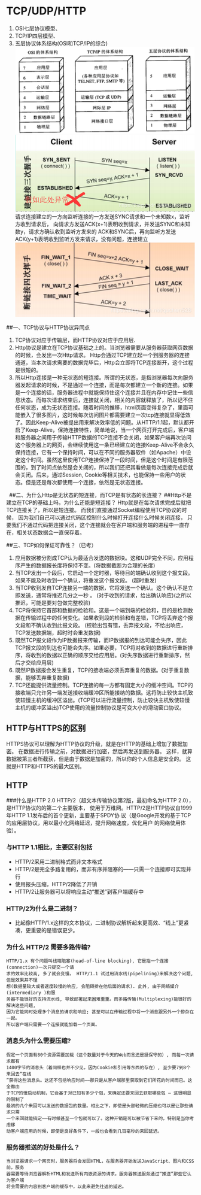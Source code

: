  # TCP/UDP/HTTP
1. OSI七层协议模型、
2. TCP/IP四层模型、
3. 五层协议体系结构(OSI和TCP/IP的综合)
![net](net.png)
![tcp_send](ack_send.png)
请求连接建立的一方向监听连接的一方发送SYNC请求和一个未知数x，监听方收到请求后，
向请求方发送ACK(x+1)表明收到请求，并发送SYNC和未知数y，请求方确认收到监听方发来的
ACK和SYNC后，再向监听方发送ACK(y+1)表明收到监听方发来请求，没有问题，连接建立
![tcp](ack.png)

##一、TCP协议与HTTP协议异同点
1. TCP协议对应于传输层，而HTTP协议对应于应用层.
2. Http协议是建立在TCP协议基础之上的。当浏览器需要从服务器获取网页数据的时候，会发出一次Http请求。
Http会通过TCP建立起一个到服务器的连接通道，当本次请求需要的数据完毕后，Http会立即将TCP连接断开，这个过程是很短的。
3. 所以Http连接是一种无状态的短连接。所谓的无状态，是指浏览器每次向服务器发起请求的时候，不是通过一个连接，而是每次都建立一个新的连接。如果是一个连接的话，服务器进程中就能保持住这个连接并且在内存中记住一些信息状态。而每次请求结束后，连接就关闭，相关的内容就释放了，所以记不住任何状态，成为无状态连接。随着时间的推移，html页面变得复杂了，里面可能嵌入了很多图片，这时候每次访问图片都需要建立一次tcp连接就显得低效了。因此Keep-Alive被提出用来解决效率低的问题。从HTTP/1.1起，默认都开启了Keep-Alive，保持连接特性，简单地说，当一个网页打开完成后，客户端和服务器之间用于传输HTTP数据的TCP连接不会关闭，如果客户端再次访问这个服务器上的网页，会继续使用这一条已经建立的连接Keep-Alive不会永久保持连接，它有一个保持时间，可以在不同的服务器软件（如Apache）中设定这个时间。虽然这里使用TCP连接保持了一段时间，但是这个时间是有限范围的，到了时间点依然是会关闭的，所以我们还把其看做是每次连接完成后就会关闭。后来，通过Session, Cookie等相关技术，也能保持一些用户的状态。但是还是每次都使用一个连接，依然是无状态连接。

 
##二、为什么Http是无状态的短连接，而TCP是有状态的长连接？
##Http不是建立在TCP的基础上吗，为什么还能是短连接？
Http就是在每次请求完成后就把TCP连接关了，所以是短连接。
而我们直接通过Socket编程使用TCP协议的时候，
因为我们自己可以通过代码区控制什么时候打开连接什么时候关闭连接，
只要我们不通过代码把连接关闭，这个连接就会在客户端和服务端的进程中一直存在，相关状态数据会一直保存着。

##三、TCP如何保证可靠性？（已考）
1. 应用数据被分割成TCP认为最适合发送的数据块。这和UDP完全不同，应用程序产生的数据报长度将保持不变。(将数据截断为合理的长度)
2. 当TCP发出一个段后，它启动一个定时器，等待目的端确认收到这个报文段。如果不能及时收到一个确认，将重发这个报文段。 (超时重发)
3. 当TCP收到发自TCP连接另一端的数据，它将发送一个确认。这个确认不是立即发送，通常将推迟几分之一秒 。 (对于收到的请求，给出确认响应)(之所以推迟，可能是要对包做完整校验)
4. TCP将保持它首部和数据的检验和。这是一个端到端的检验和，目的是检测数据在传输过程中的任何变化。如果收到段的检验和有差错，TCP将丢弃这个报文段和不确认收到此报文段。 (校验出包有错，丢弃报文段，不给出响应，TCP发送数据端，超时时会重发数据)
5. 既然TCP报文段作为IP数据报来传输，而IP数据报的到达可能会失序，因此TCP报文段的到达也可能会失序。如果必要，TCP将对收到的数据进行重新排序，将收到的数据以正确的顺序交给应用层。(对失序数据进行重新排序，然后才交给应用层)
6. 既然IP数据报会发生重复，TCP的接收端必须丢弃重复的数据。(对于重复数据，能够丢弃重复数据)
7. TCP还能提供流量控制。TCP连接的每一方都有固定大小的缓冲空间。TCP的接收端只允许另一端发送接收端缓冲区所能接纳的数据。这将防止较快主机致使较慢主机的缓冲区溢出。(TCP可以进行流量控制，防止较快主机致使较慢主机的缓冲区溢出)TCP使用的流量控制协议是可变大小的滑动窗口协议。

## HTTP与HTTPS的区别
HTTPS协议可以理解为HTTP协议的升级，就是在HTTP的基础上增加了数据加密。
在数据进行传输之前，对数据进行加密，然后再发送到服务器。
这样，就算数据被第三者所截获，但是由于数据是加密的，所以你的个人信息是安全的。
这就是HTTP和HTTPS的最大区别。

## HTTP
###什么是HTTP 2.0
    HTTP/2（超文本传输协议第2版，最初命名为HTTP 2.0），是HTTP协议的的第二个主要版本，
    使用于万维网。HTTP/2是HTTP协议自1999年HTTP 1.1发布后的首个更新，主要基于SPDY协
    议（是Google开发的基于TCP的应用层协议，用以最小化网络延迟，提升网络速度，优化用户
    的网络使用体验）。

### 与HTTP 1.1相比，主要区别包括

* HTTP/2采用二进制格式而非文本格式
* HTTP/2是完全多路复用的，而非有序并阻塞的——只需一个连接即可实现并行
* 使用报头压缩，HTTP/2降低了开销
* HTTP/2让服务器可以将响应主动“推送”到客户端缓存中

### HTTP/2为什么是二进制？

* 比起像HTTP/1.x这样的文本协议，二进制协议解析起来更高效、“线上”更紧凑，更重要的是错误更少。

### 为什么 HTTP/2 需要多路传输?

    HTTP/1.x 有个问题叫线端阻塞(head-of-line blocking), 它是指一个连接(connection)一次只提交一个请
    求的效率比较高, 多了就会变慢。 HTTP/1.1 试过用流水线(pipelining)来解决这个问题, 但是效果并不理
    想(数据量较大或者速度较慢的响应, 会阻碍排在他后面的请求). 此外, 由于网络媒介(intermediary )和服
    务器不能很好的支持流水线, 导致部署起来困难重重。而多路传输(Multiplexing)能很好的解决这些问题,
    因为它能同时处理多个消息的请求和响应; 甚至可以在传输过程中将一个消息跟另外一个掺杂在一起。
    所以客户端只需要一个连接就能加载一个页面。

### 消息头为什么需要压缩?

    假定一个页面有80个资源需要加载（这个数量对于今天的Web而言还是挺保守的）, 而每一次请求都有
    1400字节的消息头（着同样也并不少见，因为Cookie和引用等东西的存在）, 至少要7到8个来回去“在线
    ”获得这些消息头。这还不包括响应时间——那只是从客户端那里获取到它们所花的时间而已。这全都由
    于TCP的慢启动机制，它会基于对已知有多少个包，来确定还要来回去获取哪些包 – 这很明显的限制了
    最初的几个来回可以发送的数据包的数量。相比之下，即使是头部轻微的压缩也可以是让那些请求只需
    一个来回就能搞定——有时候甚至一个包就可以了。这种开销是可以被节省下来的，特别是当你考虑移
    动客户端应用的时候，即使是良好条件下，一般也会看到几百毫秒的来回延迟。

### 服务器推送的好处是什么？

    当浏览器请求一个网页时，服务器将会发回HTML，在服务器开始发送JavaScript、图片和CSS前，服务
    器需要等待浏览器解析HTML和发送所有内嵌资源的请求。服务器推送服务通过“推送”那些它认为客户端
    将会需要的内容到客户端的缓存中，以此来避免往返的延迟。